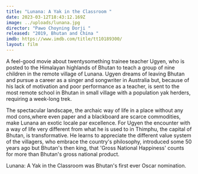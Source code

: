 ```yaml
---
title: "Lunana: A Yak in the Classroom "
date: 2023-03-12T18:43:12.169Z
image: ../uploads/lunana.jpg
director: "Pawo Choyning Dorji "
released: "2019, Bhutan and China "
imdb: https://www.imdb.com/title/tt10189300/
layout: film
---
```

A feel-good movie about twentysomething trainee teacher Ugyen, who is posted to the Himalayan highlands of Bhutan to teach a group of nine children in the remote village of Lunana. Ugyen dreams of leaving Bhutan and pursue a career as a singer and songwriter in Australia but, because of his lack of motivation and poor performance as a teacher, is sent to the most remote school in Bhutan in small village with a population yak herders, requiring a week-long trek. 

The spectacular landscape, the archaic way of life in a place without any mod cons,where even paper and a blackboard are scarce commodities, make Lunana an exotic locale par excellence. For Ugyen the encounter with a way of life very different from what he is used to in Thimphu, the capital of Bhutan, is transformative. He learns to appreciate the different value system of the villagers, who embrace the country's philosophy, introduced some 50 years ago but Bhutan's then king, that 'Gross National Happiness' counts for more than Bhutan's gross national product. 

Lunana: A Yak in the Classroom was Bhutan's first ever Oscar nomination.